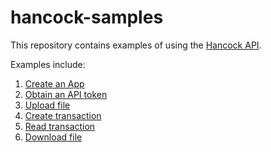 # hancock-samples
This repository contains examples of using the [Hancock API](https://docs.hancock.ink).

Examples include:
1. [Create an App](./create_app)
2. [Obtain an API token](./obtain_api_token)
3. [Upload file](./upload_file)
4. [Create transaction](./create_transaction)
5. [Read transaction](./get_transaction_info)
6. [Download file](./download_file)
